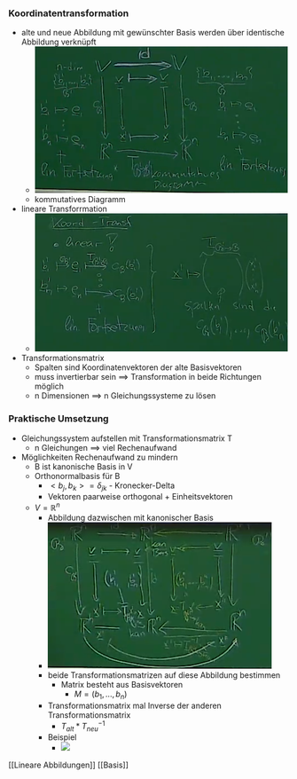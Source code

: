### Koordinatentransformation
+ alte und neue Abbildung mit gewünschter Basis werden über identische Abbildung verknüpft
	+ ![](Pasted%20image%2020211204154219.png)
	+ kommutatives Diagramm
+ lineare Transforrmation
	+ ![](Pasted%20image%2020211204155133.png)
+ Transformationsmatrix
	+ Spalten sind Koordinatenvektoren der alte Basisvektoren
	+ muss invertierbar sein ==> Transformation in beide Richtungen möglich
	+ n Dimensionen ==> n Gleichungssysteme zu lösen

### Praktische Umsetzung
+ Gleichungssystem aufstellen mit Transformationsmatrix T
	+ n Gleichungen ==> viel Rechenaufwand
+ Möglichkeiten Rechenaufwand zu mindern
	+ B ist kanonische Basis in V
	+ Orthonormalbasis für B
		+ $<b_j, b_k>=δ_{jk}$ - Kronecker-Delta
		+ Vektoren paarweise orthogonal + Einheitsvektoren
	+ $V=ℝ^n$
		+ Abbildung dazwischen mit kanonischer Basis
		+ ![](Pasted%20image%2020211204161531.png)
		+ beide Transformationsmatrizen auf diese Abbildung bestimmen
			+ Matrix besteht aus Basisvektoren
				+ $M=(b_1,...,b_n)$
		+ Transformationsmatrix mal Inverse der anderen Transformationsmatrix
			+ $T_{alt} * T_{neu}^{-1}$
		+ Beispiel
			+ ![](Pasted%20image%2020211204163106.png)

[[Lineare Abbildungen]] [[Basis]]